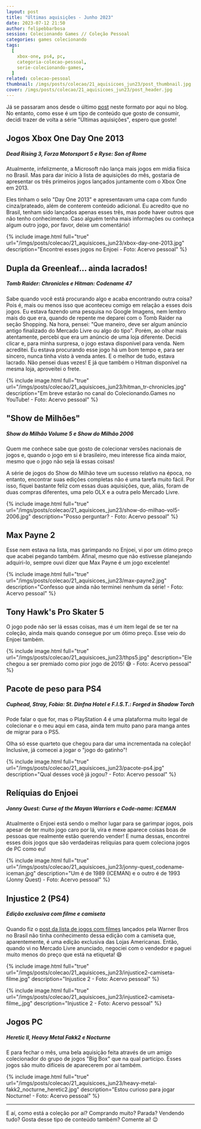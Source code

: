 ```yaml
---
layout: post
title: "Últimas aquisições - Junho 2023"
date: 2023-07-12 21:50
author: felipebbarbosa
session: Colecionando Games // Coleção Pessoal
categories: games colecionando
tags:
  [
    xbox-one, ps4, pc,
    categoria-colecao-pessoal,
    serie-colecionando-games,
  ]
related: colecao-pessoal
thumbnail: /imgs/posts/colecao/21_aquisicoes_jun23/post_thumbnail.jpg
cover: /imgs/posts/colecao/21_aquisicoes_jun23/post_header.jpg
---
```


Já se passaram anos desde o último [post](/post/ultimas-aquisicoes-06) neste formato por aqui no blog. No entanto, como esse é um tipo de conteúdo que gosto de consumir, decidi trazer de volta a série "Últimas aquisições", espero que goste!

<!--more-->

## Jogos Xbox One Day One 2013
##### Dead Rising 3, Forza Motorsport 5 e Ryse: Son of Rome

Atualmente, infelizmente, a Microsoft não lança mais jogos em mídia física no Brasil. Mas para dar início à lista de aquisições do mês, gostaria de apresentar os três primeiros jogos lançados juntamente com o Xbox One em 2013. 

Eles tinham o selo "Day One 2013" e apresentavam uma capa com fundo cinza/prateado, além de conterem conteúdo adicional. Eu acredito que no Brasil, tenham sido lançados apenas esses três, mas pode haver outros que não tenho conhecimento. Caso alguém tenha mais informações ou conheça algum outro jogo, por favor, deixe um comentário! 

{% include image.html full="true" 
  url="/imgs/posts/colecao/21_aquisicoes_jun23/xbox-day-one-2013.jpg"
  description="Encontrei esses jogos no Enjoei - Foto: Acervo pessoal" %}

## Dupla da Greenleaf... ainda lacrados!
##### Tomb Raider: Chronicles e Hitman: Codename 47

Sabe quando você está procurando algo e acaba encontrando outra coisa? Pois é, mais ou menos isso que aconteceu comigo em relação a esses dois jogos. Eu estava fazendo uma pesquisa no Google Imagens, nem lembro mais do que era, quando de repente me deparei com o Tomb Raider na seção Shopping. Na hora, pensei: "Que maneiro, deve ser algum anúncio antigo finalizado do Mercado Livre ou algo do tipo". Porém, ao olhar mais atentamente, percebi que era um anúncio de uma loja diferente. Decidi clicar e, para minha surpresa, o jogo estava disponível para venda. Nem acreditei. Eu estava procurando esse jogo há um bom tempo e, para ser sincero, nunca tinha visto à venda antes. E o melhor de tudo, estava lacrado. Não pensei duas vezes! E já que também o Hitman disponível na mesma loja, aproveitei o frete.

{% include image.html full="true"
  url="/imgs/posts/colecao/21_aquisicoes_jun23/hitman_tr-chronicles.jpg"
  description="Em breve estarão no canal do Colecionando.Games no YouTube! - Foto: Acervo pessoal" %}

## "Show de Milhões"
##### Show do Milhão Volume 5 e Show do Milhão 2006

Quem me conhece sabe que gosto de colecionar versões nacionais de jogos e, quando o jogo em si é brasileiro, meu interesse fica ainda maior, mesmo que o jogo não seja lá essas coisas! 

A série de jogos do Show do Milhão teve um sucesso relativo na época, no entanto, encontrar suas edições completas não é uma tarefa muito fácil. Por isso, fiquei bastante feliz com essas duas aquisições, que, aliás, foram de duas compras diferentes, uma pelo OLX e a outra pelo Mercado Livre.

{% include image.html full="true"
  url="/imgs/posts/colecao/21_aquisicoes_jun23/show-do-milhao-vol5-2006.jpg"
  description="Posso perguntar? - Foto: Acervo pessoal" %}

## Max Payne 2

Esse nem estava na lista, mas garimpando no Enjoei, vi por um ótimo preço que acabei pegando também. Afinal, mesmo que não estivesse planejando adquiri-lo, sempre ouvi dizer que Max Payne é um jogo excelente!

{% include image.html full="true"
  url="/imgs/posts/colecao/21_aquisicoes_jun23/max-payne2.jpg"
  description="Confesso que ainda não terminei nenhum da série! - Foto: Acervo pessoal" %}

## Tony Hawk's Pro Skater 5

O jogo pode não ser lá essas coisas, mas é um item legal de se ter na coleção, ainda mais quando consegue por um ótimo preço. Esse veio do Enjoei também.

{% include image.html full="true"
  url="/imgs/posts/colecao/21_aquisicoes_jun23/thps5.jpg"
  description="Ele chegou a ser premiado como pior jogo de 2015! 😅 - Foto: Acervo pessoal" %}

## Pacote de peso para PS4
##### Cuphead, Stray, Fobia: St. Dinfna Hotel e F.I.S.T.: Forged in Shadow Torch

Pode falar o que for, mas o PlayStation 4 é uma plataforma muito legal de colecionar e o meu aqui em casa, ainda tem muito pano para manga antes de migrar para o PS5. 

Olha só esse quarteto que chegou para dar uma incrementada na coleção! Inclusive, já comecei a jogar o "jogo do gatinho"!  

{% include image.html full="true"
  url="/imgs/posts/colecao/21_aquisicoes_jun23/pacote-ps4.jpg"
  description="Qual desses você já jogou? - Foto: Acervo pessoal" %}

## Relíquias do Enjoei
##### Jonny Quest: Curse of the Mayan Warriors e Code-name: ICEMAN

Atualmente o Enjoei está sendo o melhor lugar para se garimpar jogos, pois apesar de ter muito jogo caro por lá, vira e mexe aparece coisas boas de pessoas que realmente estão querendo vender! E numa dessas, encontrei esses dois jogos que são verdadeiras relíquias para quem coleciona jogos de PC como eu!

{% include image.html full="true"
  url="/imgs/posts/colecao/21_aquisicoes_jun23/jonny-quest_codename-iceman.jpg"
  description="Um é de 1989 (ICEMAN) e o outro é de 1993 (Jonny Quest) - Foto: Acervo pessoal" %}

## Injustice 2 (PS4)
##### Edição exclusiva com filme e camiseta 

Quando fiz o [post da lista de jogos com filmes](https://blog.colecionando.games/lista-jogos-warner-bros-com-filmes-brasil/) lançados pela Warner Bros no Brasil não tinha conhecimento dessa edição com a camiseta que, aparentemente, é uma edição exclusiva das Lojas Americanas. Então, quando vi no Mercado Livre anunciado, negociei com o vendedor e paguei muito menos do preço que está na etiqueta! 😄

{% include image.html full="true"
  url="/imgs/posts/colecao/21_aquisicoes_jun23/injustice2-camiseta-filme.jpg"
  description="Injustice 2 - Foto: Acervo pessoal" %}

{% include image.html full="true"
  url="/imgs/posts/colecao/21_aquisicoes_jun23/injustice2-camiseta-filme_.jpg"
  description="Injustice 2 - Foto: Acervo pessoal" %}

## Jogos PC
##### Heretic II, Heavy Metal Fakk2 e Nocturne

E para fechar o mês, uma bela aquisição feita através de um amigo colecionador do grupo de jogos "Big Box" que na qual participo. Esses jogos são muito difíceis de aparecerem por aí também.

{% include image.html full="true"
  url="/imgs/posts/colecao/21_aquisicoes_jun23/heavy-metal-fakk2_nocturne_heretic2.jpg"
  description="Estou curioso para jogar Nocturne! - Foto: Acervo pessoal" %}

---
E aí, como está a coleção por aí? Comprando muito? Parada? Vendendo tudo? Gosta desse tipo de conteúdo também? Comente aí! 😉